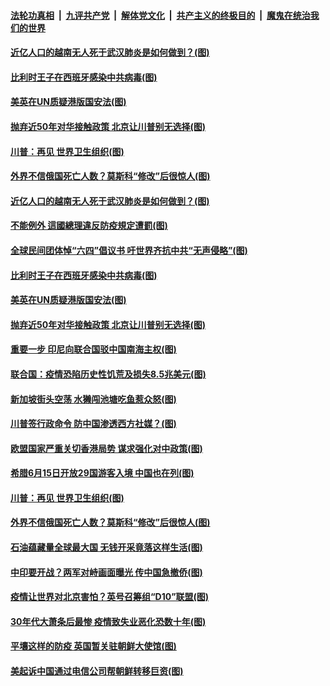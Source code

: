 ####  [法轮功真相](../../../../basic/blob/master/README.md?t=06010801) &nbsp;|&nbsp; [九评共产党](../../../../9ping.md/blob/master/README.md?t=06010801) &nbsp;|&nbsp; [解体党文化](../../../../jtdwh.md/blob/master/README.md?t=06010801)  &nbsp;|&nbsp; [共产主义的终极目的](../../../../gczydzjmd.md/blob/master/README.md?t=06010801) &nbsp;|&nbsp; [魔鬼在统治我们的世界](../../../../mgztzwmdsj.md/blob/master/README.md?t=06010801) 

#### [近亿人口的越南无人死于武汉肺炎是如何做到？(图)](../pages/p9/935118.md?t=06010801) 

#### [比利时王子在西班牙感染中共病毒(图)](../pages/p9/935042.md?t=06010801) 

#### [美英在UN质疑港版国安法(图)](../pages/p9/934982.md?t=06010801) 

#### [抛弃近50年对华接触政策 北京让川普别无选择(图)](../pages/p9/935025.md?t=06010801) 

#### [川普：再见 世界卫生组织(图)](../pages/p9/934914.md?t=06010801) 

#### [外界不信俄国死亡人数？莫斯科“修改”后很惊人(图)](../pages/p9/934895.md?t=06010801) 

#### [近亿人口的越南无人死于武汉肺炎是如何做到？(图)](../pages/p9/935118.md?t=06010801) 

#### [不能例外 這國總理違反防疫規定遭罰(图)](../pages/p9/935064.md?t=06010801) 

#### [全球民间团体悼“六四”倡议书 吁世界齐抗中共“无声侵略”(图)](../pages/p9/935112.md?t=06010801) 

#### [比利时王子在西班牙感染中共病毒(图)](../pages/p9/935042.md?t=06010801) 

#### [美英在UN质疑港版国安法(图)](../pages/p9/934982.md?t=06010801) 

#### [抛弃近50年对华接触政策 北京让川普别无选择(图)](../pages/p9/935025.md?t=06010801) 

#### [重要一步 印尼向联合国驳中国南海主权(图)](../pages/p9/935020.md?t=06010801) 

#### [联合国：疫情恐陷历史性饥荒及损失8.5兆美元(图)](../pages/p9/934980.md?t=06010801) 

#### [新加坡街头空荡 水獭闯池塘吃鱼惹众怒(图)](../pages/p9/935018.md?t=06010801) 

#### [川普签行政命令 防中国渗透西方社媒？(图)](../pages/p9/934992.md?t=06010801) 

#### [欧盟国家严重关切香港局势 谋求强化对中政策(图)](../pages/p9/934987.md?t=06010801) 

#### [希腊6月15日开放29国游客入境 中国也在列(图)](../pages/p9/934947.md?t=06010801) 

#### [川普：再见 世界卫生组织(图)](../pages/p9/934914.md?t=06010801) 

#### [外界不信俄国死亡人数？莫斯科“修改”后很惊人(图)](../pages/p9/934895.md?t=06010801) 

#### [石油蕴藏量全球最大国 无钱开采竟落这样生活(图)](../pages/p9/934840.md?t=06010801) 

#### [中印要开战？两军对峙画面曝光 传中国急撤侨(图)](../pages/p9/934788.md?t=06010801) 

#### [疫情让世界对北京害怕？英号召筹组“D10”联盟(图)](../pages/p9/934824.md?t=06010801) 

#### [30年代大萧条后最惨 疫情致失业恶化恐数十年(图)](../pages/p9/934737.md?t=06010801) 

#### [平壤这样的防疫 英国暂关驻朝鲜大使馆(图)](../pages/p9/934742.md?t=06010801) 

#### [美起诉中国通过电信公司帮朝鲜转移巨资(图)](../pages/p9/934780.md?t=06010801) 

